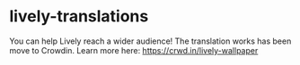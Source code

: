 # lively-translations
You can help Lively reach a wider audience! The translation works has been move to Crowdin. 
Learn more here:
https://crwd.in/lively-wallpaper